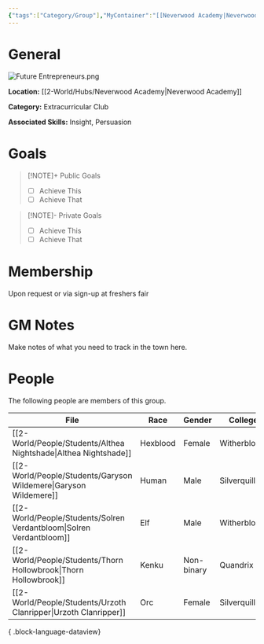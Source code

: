 ```yaml
---
{"tags":["Category/Group"],"MyContainer":"[[Neverwood Academy|Neverwood Academy]]","MyCategory":"Extracurricular Club","image":"Future Entrepreneurs.png","obsidianUIMode":"preview","leaders":null,"staff":null,"members":null,"initiates":null,"primary_contact":null,"Skill1":"Insight","Skill2":"Persuasion","dg-publish":true,"dg-path":"World/Groups/Extracurricular Club/Future Entrepreneurs of Neverwood.md","permalink":"/world/groups/extracurricular-club/future-entrepreneurs-of-neverwood/","dgPassFrontmatter":true,"updated":"2025-10-04T00:46:40.000+01:00"}
---
```



# General

![Future Entrepreneurs.png](/img/user/z_Assets/Extracurriculars/Future%20Entrepreneurs.png)

**Location:** [[2-World/Hubs/Neverwood Academy\|Neverwood Academy]]

**Category:** Extracurricular Club

**Associated Skills:** Insight, Persuasion
# Goals

> [!NOTE]+ Public Goals
> - [ ] Achieve This
> - [ ] Achieve That

> [!NOTE]- Private Goals
> - [ ] Achieve This
> - [ ] Achieve That

# Membership
Upon request or via sign-up at freshers fair

# GM Notes

Make notes of what you need to track in the town here. 


# People

The following people are members of this group.  


| File                                                                    | Race     | Gender     | College     |
| ----------------------------------------------------------------------- | -------- | ---------- | ----------- |
| [[2-World/People/Students/Althea Nightshade\|Althea Nightshade]]     | Hexblood | Female     | Witherbloom |
| [[2-World/People/Students/Garyson Wildemere\|Garyson Wildemere]]     | Human    | Male       | Silverquill |
| [[2-World/People/Students/Solren Verdantbloom\|Solren Verdantbloom]] | Elf      | Male       | Witherbloom |
| [[2-World/People/Students/Thorn Hollowbrook\|Thorn Hollowbrook]]     | Kenku    | Non-binary | Quandrix    |
| [[2-World/People/Students/Urzoth Clanripper\|Urzoth Clanripper]]     | Orc      | Female     | Silverquill |

{ .block-language-dataview}
